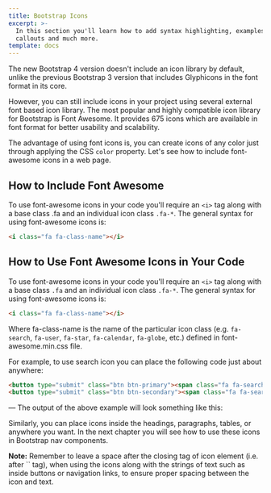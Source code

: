 ```yaml
---
title: Bootstrap Icons 
excerpt: >-
  In this section you'll learn how to add syntax highlighting, examples,
  callouts and much more.
template: docs
---
```

The new Bootstrap 4 version doesn't include an icon library by default, unlike the previous Bootstrap 3 version that includes Glyphicons in the font format in its core.

However, you can still include icons in your project using several external font based icon library. The most popular and highly compatible icon library for Bootstrap is Font Awesome. It provides 675 icons which are available in font format for better usability and scalability.

The advantage of using font icons is, you can create icons of any color just through applying the CSS `color` property. Let's see how to include font-awesome icons in a web page.

## How to Include Font Awesome

To use font-awesome icons in your code you'll require an `<i>` tag along with a base class .fa and an individual icon class `.fa-*`. The general syntax for using font-awesome icons is:

```html
<i class="fa fa-class-name"></i>
```

## How to Use Font Awesome Icons in Your Code

To use font-awesome icons in your code you'll require an `<i>` tag along with a base class `.fa` and an individual icon class `.fa-*`. The general syntax for using font-awesome icons is:

```html
<i class="fa fa-class-name"></i>
```

Where fa-class-name is the name of the particular icon class (e.g. `fa-search`, `fa-user`, `fa-star`, `fa-calendar`, `fa-globe`, etc.) defined in font-awesome.min.css file.

For example, to use search icon you can place the following code just about anywhere:

```html
<button type="submit" class="btn btn-primary"><span class="fa fa-search"></span> Search</button>
<button type="submit" class="btn btn-secondary"><span class="fa fa-search"></span> Search</button>
```

— The output of the above example will look something like this:

Similarly, you can place icons inside the headings, paragraphs, tables, or anywhere you want. In the next chapter you will see how to use these icons in Bootstrap nav components.

<div class="note"><p><strong>Note:</strong> Remember to leave a space after the closing tag of icon element (i.e. after `</i>` tag), when using the icons along with the strings of text such as inside buttons or navigation links, to ensure proper spacing between the icon and text.</p></div>